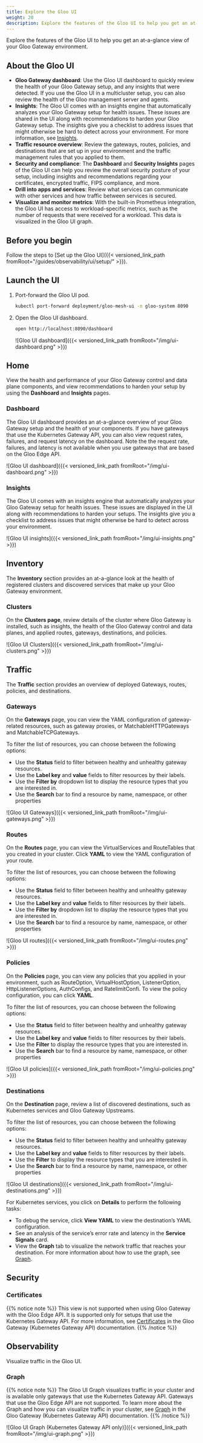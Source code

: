 ```yaml
---
title: Explore the Gloo UI
weight: 20
description: Explore the features of the Gloo UI to help you get an at-a-glance view of your Gloo Gateway environment.
---
```


Explore the features of the Gloo UI to help you get an at-a-glance view of your Gloo Gateway environment.

## About the Gloo UI

* **Gloo Gateway dashboard**: Use the Gloo UI dashboard to quickly review the health of your Gloo Gateway setup, and any insights that were detected. If you use the Gloo UI in a multicluster setup, you can also review the health of the Gloo management server and agents. 
* **Insights**: The Gloo UI comes with an insights engine that automatically analyzes your Gloo Gateway setup for health issues. These issues are shared in the UI along with recommendations to harden your Gloo Gateway setup. The insights give you a checklist to address issues that might otherwise be hard to detect across your environment. For more information, see [Insights](#insights).
* **Traffic resource overview**: Review the gateways, routes, policies, and destinations that are set up in your environment and the traffic management rules that you applied to them. 
* **Security and compliance**: The **Dashboard** and **Security Insights** pages of the Gloo UI can help you review the overall security posture of your setup, including insights and recommendations regarding your certificates, encrypted traffic, FIPS compliance, and more.
* **Drill into apps and services**: Review what services can communicate with other services and how traffic between services is secured.
* **Visualize and monitor metrics**: With the built-in Prometheus integration, the Gloo UI has access to workload-specific metrics, such as the number of requests that were received for a workload. This data is visualized in the Gloo UI graph. 

## Before you begin

Follow the steps to [Set up the Gloo UI]({{< versioned_link_path fromRoot="/guides/observability/ui/setup/" >}}). 

## Launch the UI

1. Port-forward the Gloo UI pod. 
   ```sh
   kubectl port-forward deployment/gloo-mesh-ui -n gloo-system 8090
   ```
2. Open the Gloo UI dashboard. 
   ```sh
   open http://localhost:8090/dashboard
   ```
      
   ![Gloo UI dashboard]({{< versioned_link_path fromRoot="/img/ui-dashboard.png" >}})
   

## Home

View the health and performance of your Gloo Gateway control and data plane components, and view recommendations to harden your setup by using the **Dashboard** and **Insights** pages.

### Dashboard

The Gloo UI dashboard provides an at-a-glance overview of your Gloo Gateway setup and the health of your components. If you have gateways that use the Kubernetes Gateway API, you can also view request rates, failures, and request latency on the dashboard. Note the the request rate, failures, and latency is not available when you use gateways that are based on the Gloo Edge API. 

![Gloo UI dashboard]({{< versioned_link_path fromRoot="/img/ui-dashboard.png" >}})

### Insights

The Gloo UI comes with an insights engine that automatically analyzes your Gloo Gateway setup for health issues. These issues are displayed in the UI along with recommendations to harden your setups. The insights give you a checklist to address issues that might otherwise be hard to detect across your environment.

![Gloo UI insights]({{< versioned_link_path fromRoot="/img/ui-insights.png" >}})

## Inventory

The **Inventory** section provides an at-a-glance look at the health of registered clusters and discovered services that make up your Gloo Gateway environment.

### Clusters

On the **Clusters page**, review details of the cluster where Gloo Gateway is installed, such as insights, the health of the Gloo Gateway control and data planes, and applied routes, gateways, destinations, and policies.


![Gloo UI Clusters]({{< versioned_link_path fromRoot="/img/ui-clusters.png" >}}) 

## Traffic 

The **Traffic** section provides an overview of deployed Gateways, routes, policies, and destinations. 


### Gateways

On the **Gateways** page, you can view the YAML configuration of gateway-related resources, such as gateway proxies, or MatchableHTTPGateways and MatchableTCPGateways. 

To filter the list of resources, you can choose between the following options: 
* Use the **Status** field to filter between healthy and unhealthy gateway resources.
* Use the **Label key** and **value** fields to filter resources by their labels. 
* Use the **Filter by** dropdown list to display the resource types that you are interested in. 
* Use the **Search** bar to find a resource by name, namespace, or other properties

![Gloo UI Gateways]({{< versioned_link_path fromRoot="/img/ui-gateways.png" >}}) 


### Routes

On the **Routes** page, you can view the VirtualServices and RouteTables that you created in your cluster. Click **YAML** to view the YAML configuration of your route. 

To filter the list of resources, you can choose between the following options: 
* Use the **Status** field to filter between healthy and unhealthy gateway resources.
* Use the **Label key** and **value** fields to filter resources by their labels. 
* Use the **Filter by** dropdown list to display the resource types that you are interested in. 
* Use the **Search** bar to find a resource by name, namespace, or other properties

![Gloo UI routes]({{< versioned_link_path fromRoot="/img/ui-routes.png" >}}) 


### Policies

On the **Policies** page, you can view any policies that you applied in your environment, such as RouteOption, VirtualHostOption, ListenerOption, HttpListenerOptions, AuthConfigs, and RatelimitConfi. To view the policy configuration, you can click **YAML**. 

To filter the list of resources, you can choose between the following options: 
* Use the **Status** field to filter between healthy and unhealthy gateway resources.
* Use the **Label key** and **value** fields to filter resources by their labels. 
* Use the **Filter** to display the resource types that you are interested in. 
* Use the **Search** bar to find a resource by name, namespace, or other properties

![Gloo UI policies]({{< versioned_link_path fromRoot="/img/ui-policies.png" >}})

### Destinations

On the **Destination** page, review a list of discovered destinations, such as Kubernetes services and Gloo Gateway Upstreams. 

To filter the list of resources, you can choose between the following options: 
* Use the **Status** field to filter between healthy and unhealthy gateway resources.
* Use the **Label key** and **value** fields to filter resources by their labels. 
* Use the **Filter** to display the resource types that you are interested in. 
* Use the **Search** bar to find a resource by name, namespace, or other properties

![Gloo UI destinations]({{< versioned_link_path fromRoot="/img/ui-destinations.png" >}})

For Kubernetes services, you click on **Details** to perform the following tasks:
* To debug the service, click **View YAML** to view the destination’s YAML configuration.
* See an analysis of the service’s error rate and latency in the **Service Signals** card.
* View the **Graph** tab to visualize the network traffic that reaches your destination. For more information about how to use the graph, see [Graph](#graph). 


## Security

### Certificates

{{% notice note %}}
This view is not supported when using Gloo Gateway with the Gloo Edge API. It is supported only for setups that use the Kubernetes Gateway API. For more information, see [Certificates](https://docs.solo.io/gateway/latest/observability/ui/explore/#certificates) in the Gloo Gateway (Kubernetes Gateway API) documentation. 
{{% /notice %}}


## Observability

Visualize traffic in the Gloo UI. 

### Graph

{{% notice note %}}
The Gloo UI Graph visualizes traffic in your cluster and is available only gateways that use the Kubernetes Gateway API. Gateways that use the Gloo Edge API are not supported. To learn more about the Graph and how you can visualize traffic in your cluster, see [Graph](https://docs.solo.io/gateway/latest/observability/ui/explore/#graph) in the Gloo Gateway (Kubernetes Gateway API) documentation. 
{{% /notice %}}

![Gloo UI Graph (Kubernetes Gateway API only)]({{< versioned_link_path fromRoot="/img/ui-graph.png" >}}) 